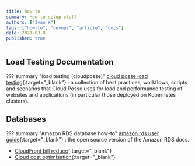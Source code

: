 ```yaml
---
title: how to
summary: How to setup stuff
authors: ["Ivan K"]
tags: ["how-to", "devops", "article", "docs"]
date: 2021-03-8
published: true
---
```


## Load Testing Documentation

??? summary "load testing (cloudposse)"
    [cloud posse load testing][load-test]{:target="_blank"}
    : a collection of best practices, workflows, scripts and scenarios that Cloud Posse uses for load and performance testing of websites and applications (in particular those deployed on Kubernetes clusters).

## Databases

??? summary "Amazon RDS database how-to"
    [amazon rds user guide][aws-database]{:target="_blank"}
    : the open source version of the Amazon RDS docs.

- [CloudFront bill reduce][cloudfront-reduce]{:target="_blank"}
- [Cloud cost optimisation][cloud-cost-optimisation]{:target="_blank"}


[load-test]: https://github.com/cloudposse/load-testing
[aws-database]: https://github.com/awsdocs/amazon-rds-user-guide
[cloudfront-reduce]: https://medium.com/faun/this-is-how-i-reduced-my-cloudfront-bills-by-80-a7b0dfb24128
[cloud-cost-optimisation]: https://info.acloud.guru/resources/continuous-cloud-cost-optimization
